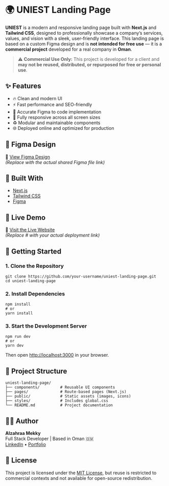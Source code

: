 <h1>🌍 UNIEST Landing Page</h1>

<p>
  <strong>UNIEST</strong> is a modern and responsive landing page built with
  <strong>Next.js</strong> and <strong>Tailwind CSS</strong>, designed to professionally showcase a company’s services, values, and vision with a sleek, user-friendly interface. 
  This landing page is based on a custom Figma design and is <strong>not intended for free use</strong> — it is a <strong>commercial project</strong> developed for a real company in <strong>Oman</strong>.
</p>

<blockquote>
  ⚠️ <strong>Commercial Use Only:</strong> This project is developed for a client and <strong>may not be reused, distributed, or repurposed for free or personal use</strong>.
</blockquote>

<h2>✨ Features</h2>
<ul>
  <li>🔥 Clean and modern UI</li>
  <li>⚡️ Fast performance and SEO-friendly</li>
  <li>🎯 Accurate Figma to code implementation</li>
  <li>📱 Fully responsive across all screen sizes</li>
  <li>♻️ Modular and maintainable components</li>
  <li>🌐 Deployed online and optimized for production</li>
</ul>

<h2>🎨 Figma Design</h2>
<p>
  🔗 <a href="https://www.figma.com/file/your-figma-link-here" target="_blank">View Figma Design</a>
  <br>
  <em>(Replace with the actual shared Figma file link)</em>
</p>

<h2>🧱 Built With</h2>
<ul>
  <li><a href="https://nextjs.org/" target="_blank">Next.js</a></li>
  <li><a href="https://tailwindcss.com/" target="_blank">Tailwind CSS</a></li>
  <li><a href="https://figma.com/" target="_blank">Figma</a></li>
</ul>

<h2>📸 Live Demo</h2>
<p>
  🔗 <a href="#" target="_blank">Visit the Live Website</a>
  <br>
  <em>(Replace # with your actual deployment link)</em>
</p>

<h2>🚀 Getting Started</h2>

<h3>1. Clone the Repository</h3>
<pre><code>git clone https://github.com/your-username/uniest-landing-page.git
cd uniest-landing-page
</code></pre>

<h3>2. Install Dependencies</h3>
<pre><code>npm install
# or
yarn install
</code></pre>

<h3>3. Start the Development Server</h3>
<pre><code>npm run dev
# or
yarn dev
</code></pre>

<p>Then open <a href="http://localhost:3000" target="_blank">http://localhost:3000</a> in your browser.</p>

<h2>📁 Project Structure</h2>
<pre><code>uniest-landing-page/
├── components/         # Reusable UI components
├── pages/              # Route-based pages (Next.js)
├── public/             # Static assets (images, icons)
├── styles/             # Includes global.css
└── README.md           # Project documentation
</code></pre>

<h2>👩‍💻 Author</h2>
<p>
  <strong>Alzahraa Mekky</strong><br>
  Full Stack Developer | Based in Oman 🇴🇲<br>
  <a href="https://linkedin.com/in/yourprofile" target="_blank">LinkedIn</a> • 
  <a href="https://yourportfolio.com" target="_blank">Portfolio</a>
</p>

<h2>📄 License</h2>
<p>
  This project is licensed under the <a href="LICENSE" target="_blank">MIT License</a>, 
  but reuse is restricted to commercial contexts and not available for open-source redistribution.
</p>

